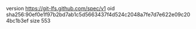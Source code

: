 version https://git-lfs.github.com/spec/v1
oid sha256:90ef0e1f97b2bd7ab1c5d5663437f4d524c2048a7fe7d7e622e09c204bc1b3ef
size 553
